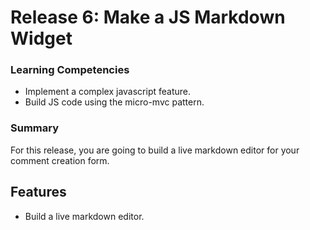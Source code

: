 # Release 6: Make a JS Markdown Widget

### Learning Competencies

- Implement a complex javascript feature.
- Build JS code using the micro-mvc pattern.

### Summary

For this release, you are going to build a live markdown editor for your comment creation form.

## Features

- Build a live markdown editor.
